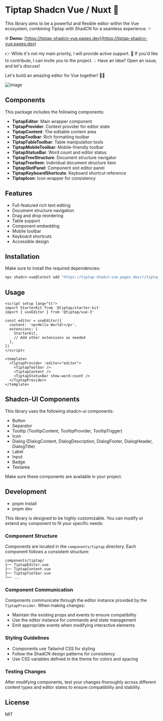 # Tiptap Shadcn Vue / Nuxt 🚀

This library aims to be a powerful and flexible editor within the Vue ecosystem, combining Tiptap with ShadCN for a seamless experience. ✨

🌐 **Demo:** [https://tiptap-shadcn-vue.pages.dev](https://tiptap-shadcn-vue.pages.dev)

👉 While it's not my main priority, I will provide active support.
👥 If you'd like to contribute, I can invite you to the project.
💡 Have an idea? Open an issue, and let's discuss!

Let's build an amazing editor for Vue together! 🎨🔥

![image](https://github.com/user-attachments/assets/5a959d3a-645e-44b2-80d5-b027628cba5e)

## Components

This package includes the following components:

- **TiptapEditor**: Main wrapper component
- **TiptapProvider**: Context provider for editor state
- **TiptapContent**: The editable content area
- **TiptapToolbar**: Rich formatting toolbar
- **TiptapTableToolbar**: Table manipulation tools
- **TiptapMobileToolbar**: Mobile-friendly toolbar
- **TiptapStatusBar**: Word count and editor status
- **TiptapTreeStructure**: Document structure navigator
- **TiptapTreeItem**: Individual document structure item
- **TiptapSlotPanel**: Component slot editor panel
- **TiptapKeyboardShortcuts**: Keyboard shortcut reference
- **TiptapIcon**: Icon wrapper for consistency

## Features

- Full-featured rich text editing
- Document structure navigation
- Drag and drop reordering
- Table support
- Component embedding
- Mobile toolbar
- Keyboard shortcuts
- Accessible design

## Installation

Make sure to install the required dependencies:

```bash
npx shadcn-vue@latest add "https://tiptap-shadcn-vue.pages.dev/r/tiptap.json"
```

## Usage

```vue
<script setup lang="ts">
import StarterKit from '@tiptap/starter-kit'
import { useEditor } from '@tiptap/vue-3'

const editor = useEditor({
  content: '<p>Hello World!</p>',
  extensions: [
    StarterKit,
    // Add other extensions as needed
  ],
})
</script>

<template>
  <TiptapProvider :editor="editor">
    <TiptapToolbar />
    <TiptapContent />
    <TiptapStatusBar show-word-count />
  </TiptapProvider>
</template>
```

## Shadcn-UI Components

This library uses the following shadcn-ui components:

- Button
- Separator
- Tooltip (TooltipContent, TooltipProvider, TooltipTrigger)
- Icon
- Dialog (DialogContent, DialogDescription, DialogFooter, DialogHeader, DialogTitle)
- Label
- Input
- Badge
- Textarea

Make sure these components are available in your project.

## Development

- pnpm install
- pnpm dev

This library is designed to be highly customizable. You can modify or extend any component to fit your specific needs:

### Component Structure

Components are located in the `components/tiptap` directory. Each component follows a consistent structure:

```
components/tiptap/
├── TiptapEditor.vue
├── TiptapContent.vue
├── TiptapToolbar.vue
└── ...
```

### Component Communication

Components communicate through the editor instance provided by the `TiptapProvider`. When making changes:

- Maintain the existing props and events to ensure compatibility
- Use the editor instance for commands and state management
- Emit appropriate events when modifying interactive elements

### Styling Guidelines

- Components use Tailwind CSS for styling
- Follow the ShadCN design patterns for consistency
- Use CSS variables defined in the theme for colors and spacing

### Testing Changes

After modifying components, test your changes thoroughly across different content types and editor states to ensure compatibility and stability.

## License

MIT

